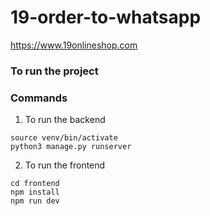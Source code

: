 # 19-order-to-whatsapp
https://www.19onlineshop.com

### To run the project
### Commands

1. To run the backend
```
source venv/bin/activate
python3 manage.py runserver
```
2. To run the frontend
```
cd frontend
npm install
npm run dev
```

